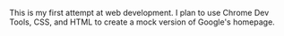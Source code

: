 This is my first attempt at web development. I plan to use Chrome Dev Tools, CSS, and HTML to create a mock version of Google's homepage. 
